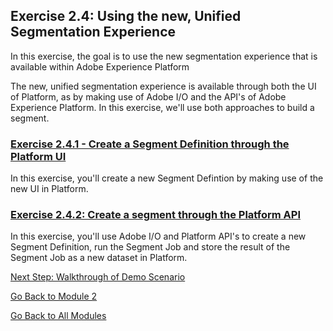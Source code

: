 ## Exercise 2.4: Using the new, Unified Segmentation Experience
In this exercise, the goal is to use the new segmentation experience that is available within Adobe Experience Platform

The new, unified segmentation experience is available through both the UI of Platform, as by making use of Adobe I/O and the API's of Adobe Experience Platform. In this exercise, we'll use both approaches to build a segment.

### [Exercise 2.4.1 - Create a Segment Definition through the Platform UI](./ex1.md)
In this exercise, you'll create a new Segment Defintion by making use of the new UI in Platform.

### [Exercise 2.4.2: Create a segment through the Platform API](./ex2.md)
In this exercise, you'll use Adobe I/O and Platform API's to create a new Segment Definition, run the Segment Job and store the result of the Segment Job as a new dataset in Platform.

[Next Step: Walkthrough of Demo Scenario](../demo)

[Go Back to Module 2](../README.md)

[Go Back to All Modules](/../../)







